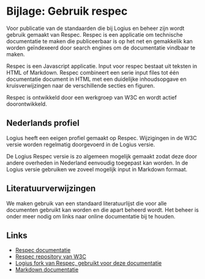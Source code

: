# Bijlage: Gebruik respec

Voor publicatie van de standaarden die bij Logius en beheer zijn wordt
gebruik gemaakt van Respec. Respec is een applicatie om technische
documentatie te maken die publiceerbaar is op het net en gemakkelik
kan worden geïndexeerd door search engines om de documentatie vindbaar
te maken.

Respec is een Javascript applicatie. Input voor respec bestaat uit
teksten in HTML of Markdown. Respec combineert een serie input files
tot één documentatie document in HTML met een duidelijke inhoudsopgave
en kruisverwijzingen naar de verschillende secties en figuren.

Respec is ontwikkeld door een werkgroep van W3C en wordt actief
doorontwikkeld.

## Nederlands profiel

Logius heeft een eeigen profiel gemaakt op Respec. Wijzigingen in de W3C
versie worden regelmatig doorgevoerd in de Logius versie.

De Logius Respec versie is zo algemeen mogelijk gemaakt zodat deze door
andere overheden in Nederland eenvoudig toegepast kan worden. In de Logius
versie gebruiken we zoveel mogelijk input in Markdown formaat.

## Literatuurverwijzingen

We maken gebruik van een standaard literatuurlijst die voor alle
documenten gebruikt kan worden en die apart beheerd wordt. Het beheer
is onder meer nodig om links naar online documentatie bij te houden.

## Links

- [Respec documentatie](https://respec.org/docs/)
- [Respec repository van W3C](https://github.com/w3c/respec)
- [Logius fork van Respec, gebruikt voor deze documentatie](https://github.com/Logius-standaarden/respec)
- [Markdown documentatie](https://www.markdownguide.org/)
